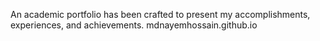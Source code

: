 An academic portfolio has been crafted to present my accomplishments, experiences, and achievements.
mdnayemhossain.github.io
